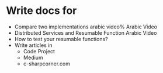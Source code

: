 # Write docs for
* Compare two implementations arabic video% Arabic Video
* Distributed Services and Resumable Function Arabic Video
* How to test your resumable functions?
* Write articles in 
	* Code Project
	* Medium
	* c-sharpcorner.com